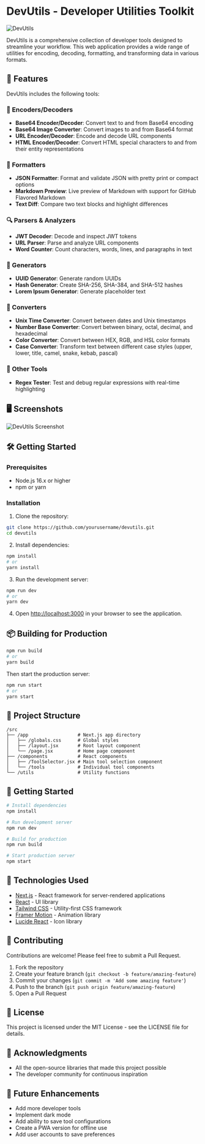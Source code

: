 # DevUtils - Developer Utilities Toolkit

![DevUtils](https://via.placeholder.com/1200x300?text=DevUtils)

DevUtils is a comprehensive collection of developer tools designed to streamline your workflow. This web application provides a wide range of utilities for encoding, decoding, formatting, and transforming data in various formats.

## 🚀 Features

DevUtils includes the following tools:

### 🔄 Encoders/Decoders

- **Base64 Encoder/Decoder**: Convert text to and from Base64 encoding
- **Base64 Image Converter**: Convert images to and from Base64 format
- **URL Encoder/Decoder**: Encode and decode URL components
- **HTML Encoder/Decoder**: Convert HTML special characters to and from their entity representations

### 📝 Formatters

- **JSON Formatter**: Format and validate JSON with pretty print or compact options
- **Markdown Preview**: Live preview of Markdown with support for GitHub Flavored Markdown
- **Text Diff**: Compare two text blocks and highlight differences

### 🔍 Parsers & Analyzers

- **JWT Decoder**: Decode and inspect JWT tokens
- **URL Parser**: Parse and analyze URL components
- **Word Counter**: Count characters, words, lines, and paragraphs in text

### 🎲 Generators

- **UUID Generator**: Generate random UUIDs
- **Hash Generator**: Create SHA-256, SHA-384, and SHA-512 hashes
- **Lorem Ipsum Generator**: Generate placeholder text

### 🔄 Converters

- **Unix Time Converter**: Convert between dates and Unix timestamps
- **Number Base Converter**: Convert between binary, octal, decimal, and hexadecimal
- **Color Converter**: Convert between HEX, RGB, and HSL color formats
- **Case Converter**: Transform text between different case styles (upper, lower, title, camel, snake, kebab, pascal)

### 🧰 Other Tools

- **Regex Tester**: Test and debug regular expressions with real-time highlighting

## 🖥️ Screenshots

![DevUtils Screenshot](https://via.placeholder.com/800x450?text=DevUtils+Screenshot)

## 🛠️ Getting Started

### Prerequisites

- Node.js 16.x or higher
- npm or yarn

### Installation

1. Clone the repository:

```bash
git clone https://github.com/yourusername/devutils.git
cd devutils
```

2. Install dependencies:

```bash
npm install
# or
yarn install
```

3. Run the development server:

```bash
npm run dev
# or
yarn dev
```

4. Open [http://localhost:3000](http://localhost:3000) in your browser to see the application.

## 📦 Building for Production

```bash
npm run build
# or
yarn build
```

Then start the production server:

```bash
npm run start
# or
yarn start
```

## 🧩 Project Structure

```
/src
├── /app                  # Next.js app directory
│   ├── /globals.css      # Global styles
│   ├── /layout.jsx       # Root layout component
│   └── /page.jsx         # Home page component
├── /components           # React components
│   ├── /ToolSelector.jsx # Main tool selection component
│   └── /tools            # Individual tool components
└── /utils                # Utility functions
```

## 🚀 Getting Started

```bash
# Install dependencies
npm install

# Run development server
npm run dev

# Build for production
npm run build

# Start production server
npm start
```

## 🔧 Technologies Used

- [Next.js](https://nextjs.org/) - React framework for server-rendered applications
- [React](https://reactjs.org/) - UI library
- [Tailwind CSS](https://tailwindcss.com/) - Utility-first CSS framework
- [Framer Motion](https://www.framer.com/motion/) - Animation library
- [Lucide React](https://lucide.dev/) - Icon library

## 🤝 Contributing

Contributions are welcome! Please feel free to submit a Pull Request.

1. Fork the repository
2. Create your feature branch (`git checkout -b feature/amazing-feature`)
3. Commit your changes (`git commit -m 'Add some amazing feature'`)
4. Push to the branch (`git push origin feature/amazing-feature`)
5. Open a Pull Request

## 📄 License

This project is licensed under the MIT License - see the LICENSE file for details.

## 🙏 Acknowledgments

- All the open-source libraries that made this project possible
- The developer community for continuous inspiration

## 🔮 Future Enhancements

- Add more developer tools
- Implement dark mode
- Add ability to save tool configurations
- Create a PWA version for offline use
- Add user accounts to save preferences
